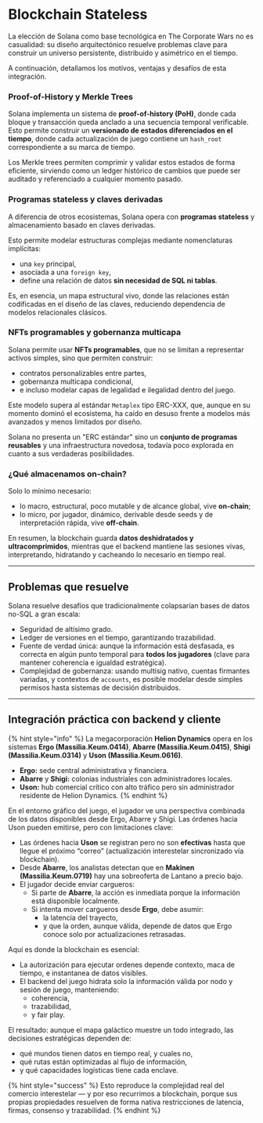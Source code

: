 # Blockchain Stateless

La elección de Solana como base tecnológica en The Corporate Wars no es casualidad: su diseño arquitectónico resuelve problemas clave para construir un universo persistente, distribuido y asimétrico en el tiempo.

A continuación, detallamos los motivos, ventajas y desafíos de esta integración.

### Proof-of-History y Merkle Trees

Solana implementa un sistema de **proof-of-history (PoH)**, donde cada bloque y transacción queda anclado a una secuencia temporal verificable. Esto permite construir un **versionado de estados diferenciados en el tiempo**, donde cada actualización de juego contiene un `hash_root` correspondiente a su marca de tiempo.

Los Merkle trees permiten comprimir y validar estos estados de forma eficiente, sirviendo como un ledger histórico de cambios que puede ser auditado y referenciado a cualquier momento pasado.

### Programas stateless y claves derivadas

A diferencia de otros ecosistemas, Solana opera con **programas stateless** y almacenamiento basado en claves derivadas.

Esto permite modelar estructuras complejas mediante nomenclaturas implícitas:

* una `key` principal,
* asociada a una `foreign key`,
* define una relación de datos **sin necesidad de SQL ni tablas**.

Es, en esencia, un mapa estructural vivo, donde las relaciones están codificadas en el diseño de las claves, reduciendo dependencia de modelos relacionales clásicos.

### NFTs programables y gobernanza multicapa

Solana permite usar **NFTs programables**, que no se limitan a representar activos simples, sino que permiten construir:

* contratos personalizables entre partes,
* gobernanza multicapa condicional,
* e incluso modelar capas de legalidad e ilegalidad dentro del juego.

Este modelo supera al estándar `Metaplex` tipo ERC-XXX, que, aunque en su momento dominó el ecosistema, ha caído en desuso frente a modelos más avanzados y menos limitados por diseño.

Solana no presenta un "ERC estándar" sino un **conjunto de programas reusables** y una infraestructura novedosa, todavía poco explorada en cuanto a sus verdaderas posibilidades.

### ¿Qué almacenamos on-chain?

Solo lo mínimo necesario:

* lo macro, estructural, poco mutable y de alcance global, vive **on-chain**;
* lo micro, por jugador, dinámico, derivable desde seeds y de interpretación rápida, vive **off-chain**.

En resumen, la blockchain guarda **datos deshidratados y ultracomprimidos**, mientras que el backend mantiene las sesiones vivas, interpretando, hidratando y cacheando lo necesario en tiempo real.

***

## Problemas que resuelve

Solana resuelve desafíos que tradicionalmente colapsarían bases de datos no-SQL a gran escala:

* Seguridad de altísimo grado.
* Ledger de versiones en el tiempo, garantizando trazabilidad.
* Fuente de verdad única: aunque la información está desfasada, es correcta en algún punto temporal para **todos los jugadores** (clave para mantener coherencia e igualdad estratégica).
* Complejidad de gobernanza: usando multisig nativo, cuentas firmantes variadas, y contextos de `accounts`, es posible modelar desde simples permisos hasta sistemas de decisión distribuidos.

***

## Integración práctica con backend y cliente

{% hint style="info" %}
La megacorporación **Helion Dynamics** opera en los sistemas **Ergo (Massilia.Keum.0414)**, **Abarre (Massilia.Keum.0415)**, **Shigi (Massilia.Keum.0314)** y **Uson (Massilia.Keum.0616)**.

* **Ergo:** sede central administrativa y financiera.
* **Abarre** y **Shigi:** colonias industriales con administradores locales.
* **Uson:** hub comercial crítico con alto tráfico pero sin administrador residente de Helion Dynamics.
{% endhint %}

En el entorno gráfico del juego, el jugador ve una perspectiva combinada de los datos disponibles desde Ergo, Abarre y Shigi. Las órdenes hacia Uson pueden emitirse, pero con limitaciones clave:

* Las órdenes hacia **Uson** se registran pero no son **efectivas** hasta que llegue el próximo “correo” (actualización interestelar sincronizado vía blockchain).
* Desde **Abarre**, los analistas detectan que en **Makinen (Massilia.Keum.0719)** hay una sobreoferta de Lantano a precio bajo.
* El jugador decide enviar cargueros:
  * Si parte de **Abarre**, la acción es inmediata porque la información está disponible localmente.
  * Si intenta mover cargueros desde **Ergo**, debe asumir:
    * la latencia del trayecto,
    * y que la orden, aunque válida, depende de datos que Ergo conoce solo por actualizaciones retrasadas.

Aquí es donde la blockchain es esencial:

* La autorización para ejecutar ordenes depende contexto, maca de tiempo, e instantanea de datos visibles.
* El backend del juego hidrata solo la información válida por nodo y sesión de juego, manteniendo:
  * coherencia,
  * trazabilidad,
  * y fair play.

El resultado: aunque el mapa galáctico muestre un todo integrado, las decisiones estratégicas dependen de:

* qué mundos tienen datos en tiempo real, y cuales no,
* qué rutas están optimizadas al flujo de información,
* y qué capacidades logísticas tiene cada enclave.

{% hint style="success" %}
Esto reproduce la complejidad real del comercio interestelar — y por eso recurrimos a blockchain, porque sus propias propiedades resuelven de forma nativa restricciones de latencia, firmas, consenso y trazabilidad.
{% endhint %}
